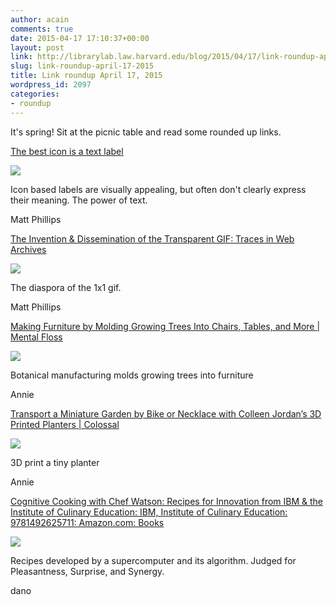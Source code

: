```yaml
---
author: acain
comments: true
date: 2015-04-17 17:10:37+00:00
layout: post
link: http://librarylab.law.harvard.edu/blog/2015/04/17/link-roundup-april-17-2015/
slug: link-roundup-april-17-2015
title: Link roundup April 17, 2015
wordpress_id: 2097
categories:
- roundup
---
```


It's spring! Sit at the picnic table and read some rounded up links.

[The best icon is a text label](http://thomasbyttebier.be/blog/the-best-icon-is-a-text-label)

[![](http://librarylab.law.harvard.edu/roundup/images/55313e8d1bc0a.png)](http://thomasbyttebier.be/blog/the-best-icon-is-a-text-label)

Icon based labels are visually appealing, but often don't clearly express their meaning. The power of text.

Matt Phillips

[The Invention & Dissemination of the Transparent GIF: Traces in Web Archives](http://www.trevorowens.org/2015/04/the-invention-dissemination-of-the-transparent-gif-traces-in-web-archives/)

[![](http://librarylab.law.harvard.edu/roundup/images/552fc56150703.png)](http://www.trevorowens.org/2015/04/the-invention-dissemination-of-the-transparent-gif-traces-in-web-archives/)

The diaspora of the 1x1 gif. 

Matt Phillips

[Making Furniture by Molding Growing Trees Into Chairs, Tables, and More | Mental Floss](http://mentalfloss.com/article/63015/making-furniture-molding-growing-trees-chairs-tables-and-more)

[![](http://librarylab.law.harvard.edu/roundup/images/552d3410c9214.png)](http://mentalfloss.com/article/63015/making-furniture-molding-growing-trees-chairs-tables-and-more)

Botanical manufacturing molds growing trees into furniture

Annie

[Transport a Miniature Garden by Bike or Necklace with Colleen Jordan’s 3D Printed Planters | Colossal](http://www.thisiscolossal.com/2015/04/3d-printed-garden/)

[![](http://librarylab.law.harvard.edu/roundup/images/552d33b987d4d.png)](http://www.thisiscolossal.com/2015/04/3d-printed-garden/)

3D print a tiny planter

Annie

[Cognitive Cooking with Chef Watson: Recipes for Innovation from IBM & the Institute of Culinary Education: IBM, Institute of Culinary Education: 9781492625711: Amazon.com: Books](http://www.amazon.com/Cognitive-Cooking-Chef-Watson-Innovation/dp/149262571X)

[![](http://librarylab.law.harvard.edu/roundup/images/552541b58cf7c.png)](http://www.amazon.com/Cognitive-Cooking-Chef-Watson-Innovation/dp/149262571X)

Recipes developed by a supercomputer and its algorithm. Judged for Pleasantness, Surprise, and Synergy.

dano
